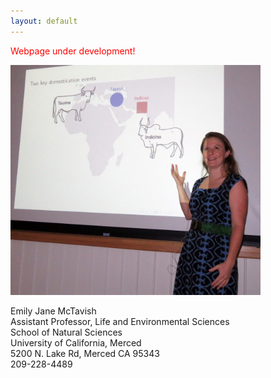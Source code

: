 ```yaml
---
layout: default
---
```

<span style="color:red;">Webpage under development!</span>

<img src="/assets/teaching.jpg" alt="Drawing" style="width: 400px;"/>

Emily Jane McTavish  
Assistant Professor, Life and Environmental Sciences  
School of Natural Sciences  
University of California, Merced  
5200 N. Lake Rd, Merced CA 95343  
209-228-4489 
